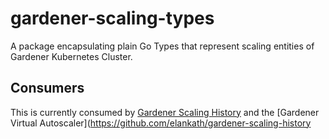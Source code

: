 # gardener-scaling-types
A package encapsulating plain Go Types that represent scaling entities of Gardener Kubernetes Cluster. 

## Consumers

This is currently consumed by [Gardener Scaling History](https://github.com/elankath/gardener-scaling-history) and the [Gardener Virtual Autoscaler](https://github.com/elankath/gardener-scaling-history

